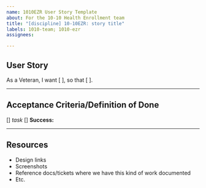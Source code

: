 ```yaml
---
name: 1010EZR User Story Template
about: For the 10-10 Health Enrollment team
title: "[discipline] 10-10EZR: story title"
labels: 1010-team; 1010-ezr
assignees:

---
```


## User Story
As a Veteran, I want [ ], so that [ ].


---
## Acceptance Criteria/Definition of Done
[] _task_
[] **Success:**


---
## Resources
- Design links
- Screenshots
- Reference docs/tickets where we have this kind of work documented
- Etc.

